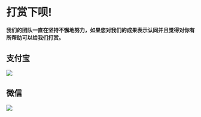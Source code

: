# 打赏下呗!

**我们的团队一直在坚持不懈地努力，如果您对我们的成果表示认同并且觉得对你有所帮助可以给我们打赏。**


## 支付宝

![](/images/_media/alipay.jpg)

## 微信

![](/images/_media/wxpay.png)	

